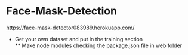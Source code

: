 # Face-Mask-Detection
https://face-mask-detector083989.herokuapp.com/<br />
* Get your own dataset and put in the training section<br />
** Make node modules checking the package.json file in web folder
